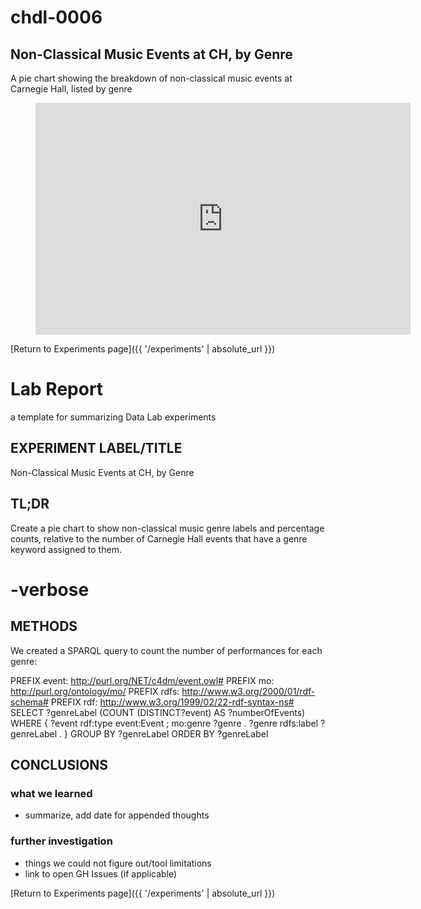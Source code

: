 # chdl-0006

## Non-Classical Music Events at CH, by Genre

A pie chart showing the breakdown of non-classical music events at Carnegie Hall, listed by genre

<figure class="chart_container">
<iframe 
width="600" height="371" seamless frameborder="0" scrolling="no" src="https://docs.google.com/spreadsheets/d/e/2PACX-1vT5gc-Sbf98tt9n53vlMMEhc4RTKaC3fgq-QDF-5X3dm12CsGHBnkAavBflTxrkgWmR_Q53uU_2Jxgr/pubchart?oid=755660071&amp;format=interactive">
</iframe>
</figure>

[Return to Experiments page]({{ '/experiments' | absolute_url }})

# Lab Report
a template for summarizing Data Lab experiments

## EXPERIMENT LABEL/TITLE
Non-Classical Music Events at CH, by Genre

## TL;DR
Create a pie chart to show non-classical music genre labels and percentage counts, relative to the number of Carnegie Hall events that have a genre keyword assigned to them.

# -verbose

## METHODS
We created a SPARQL query to count the number of performances for each genre:

PREFIX event: <http://purl.org/NET/c4dm/event.owl#>
PREFIX mo: <http://purl.org/ontology/mo/>
PREFIX rdfs: <http://www.w3.org/2000/01/rdf-schema#>
PREFIX rdf: <http://www.w3.org/1999/02/22-rdf-syntax-ns#>
SELECT ?genreLabel (COUNT (DISTINCT?event) AS ?numberOfEvents) 
WHERE {
    ?event rdf:type event:Event ;
           mo:genre ?genre .
    ?genre rdfs:label ?genreLabel .
}
GROUP BY ?genreLabel
ORDER BY ?genreLabel

## CONCLUSIONS
### what we learned
- summarize, add date for appended thoughts

### further investigation 
- things we could not figure out/tool limitations
- link to open GH Issues (if applicable)


[Return to Experiments page]({{ '/experiments' | absolute_url }})
